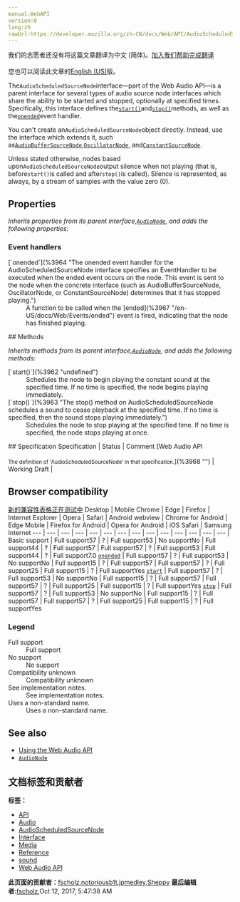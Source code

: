```yaml
---
manual:WebAPI
version:0
lang:zh
rawUrl:https://developer.mozilla.org/zh-CN/docs/Web/API/AudioScheduledSourceNode
---
```




<bdi>我们的志愿者还没有将这篇文章翻译为<bdi>中文 (简体)</bdi>。[加入我们帮助完成翻译](%3960 "")<br></br>您也可以阅读此文章的[English (US)](%3961 "")版。</bdi>






The`AudioScheduledSourceNode`interface—part of the Web Audio API—is a parent interface for several types of audio source node interfaces which share the ability to be started and stopped, optionally at specified times. Specifically, this interface defines the[`start()`](%3962 "undefined")and[`stop()`](%3963 "The stop() method on AudioScheduledSourceNode schedules a sound to cease playback at the specified time. If no time is specified, then the sound stops playing immediately.")methods, as well as the[`onended`](%3964 "The onended event handler for the AudioScheduledSourceNode interface specifies an EventHandler to be executed when the ended event occurs on the node. This event is sent to the node when the concrete interface (such as AudioBufferSourceNode, OscillatorNode, or ConstantSourceNode) determines that it has stopped playing.")event handler.



You can&#39;t create an`AudioScheduledSourceNode`object directly. Instead, use the interface which extends it, such as[`AudioBufferSourceNode`](%3873 "The AudioBufferSourceNode interface is an AudioScheduledSourceNode which represents an audio source consisting of in-memory audio data, stored in an AudioBuffer. It's especially useful for playing back audio which has particularly stringent timing accuracy requirements, such as for sounds that must match a specific rhythm and can be kept in memory rather than being played from disk or the network."),[`OscillatorNode`](%3965 "The OscillatorNode interface represents a periodic waveform, such as a sine wave. It is an AudioScheduledSourceNode audio-processing module that causes a specified frequency of a given wave to be created—in effect, a constant tone."), and[`ConstantSourceNode`](%3966 "The ConstantSourceNode interface—part of the Web Audio API—represents an audio source (based upon AudioScheduledSourceNode) whose output is single unchanging value. This makes it useful for cases in which you need a constant value coming in from an audio source. In addition, it can be used like a constructible AudioParam by automating the value of its offset or by connecting another node to it; see Controlling multiple parameters with ConstantSourceNode.").




Unless stated otherwise, nodes based upon`AudioScheduledSourceNode`output silence when not playing (that is, before`start()`is called and after`stop()`is called). Silence is represented, as always, by a stream of samples with the value zero (0).


## Properties<a name="Properties"></a>


<em>Inherits properties from its parent interface,[`AudioNode`](%3857 "The AudioNode interface is a generic interface for representing an audio processing module. Examples include:"), and adds the following properties:</em>


### Event handlers<a name="Event_handlers"></a>
<dl><dt>[`onended`](%3964 "The onended event handler for the AudioScheduledSourceNode interface specifies an EventHandler to be executed when the ended event occurs on the node. This event is sent to the node when the concrete interface (such as AudioBufferSourceNode, OscillatorNode, or ConstantSourceNode) determines that it has stopped playing.")</dt><dd>A function to be called when the`[ended](%3967 "/en-US/docs/Web/Events/ended")`event is fired, indicating that the node has finished playing.</dd></dl>
## Methods<a name="Methods"></a>


<em>Inherits methods from its parent interface,[`AudioNode`](%3857 "The AudioNode interface is a generic interface for representing an audio processing module. Examples include:"), and adds the following methods:</em>

<dl><dt>[`start()`](%3962 "undefined")</dt><dd>Schedules the node to begin playing the constant sound at the specified time. If no time is specified, the node begins playing immediately.</dd><dt>[`stop()`](%3963 "The stop() method on AudioScheduledSourceNode schedules a sound to cease playback at the specified time. If no time is specified, then the sound stops playing immediately.")</dt><dd>Schedules the node to stop playing at the specified time. If no time is specified, the node stops playing at once.</dd></dl>
## Specification<a name="Specification"></a>
Specification | Status | Comment 
[Web Audio API<br></br><small>The definition of &#39;AudioScheduledSourceNode&#39; in that specification.</small>](%3968 "") | Working Draft |  


## Browser compatibility<a name="Browser_compatibility"></a>
[新的兼容性表格正在测试中<i></i>](%3360 "")
<abbr>Desktop<i></i></abbr> | <abbr>Mobile<i></i></abbr> 
<abbr>Chrome<i></i></abbr> | <abbr>Edge<i></i></abbr> | <abbr>Firefox<i></i></abbr> | <abbr>Internet Explorer<i></i></abbr> | <abbr>Opera<i></i></abbr> | <abbr>Safari<i></i></abbr> | <abbr>Android webview<i></i></abbr> | <abbr>Chrome for Android<i></i></abbr> | <abbr>Edge Mobile<i></i></abbr> | <abbr>Firefox for Android<i></i></abbr> | <abbr>Opera for Android<i></i></abbr> | <abbr>iOS Safari<i></i></abbr> | <abbr>Samsung Internet<i></i></abbr> 
 ---  |  ---  |  ---  |  ---  |  ---  |  ---  |  ---  |  ---  |  ---  |  ---  |  ---  |  ---  |  ---  |  ---  | 
Basic support | <abbr>Full support</abbr>57 | <abbr>?</abbr> | <abbr>Full support</abbr>53 | <abbr>No support</abbr>No | <abbr>Full support</abbr>44 | <abbr>?</abbr> | <abbr>Full support</abbr>57 | <abbr>Full support</abbr>57 | <abbr>?</abbr> | <abbr>Full support</abbr>53 | <abbr>Full support</abbr>44 | <abbr>?</abbr> | <abbr>Full support</abbr>7.0 
[`onended`](%3969 "") | <abbr>Full support</abbr>57 | <abbr>?</abbr> | <abbr>Full support</abbr>53 | <abbr>No support</abbr>No | <abbr>Full support</abbr>15 | <abbr>?</abbr> | <abbr>Full support</abbr>57 | <abbr>Full support</abbr>57 | <abbr>?</abbr> | <abbr>Full support</abbr>25 | <abbr>Full support</abbr>15 | <abbr>?</abbr> | <abbr>Full support</abbr>Yes 
[`start`](%3970 "") | <abbr>Full support</abbr>57 | <abbr>?</abbr> | <abbr>Full support</abbr>53 | <abbr>No support</abbr>No | <abbr>Full support</abbr>15 | <abbr>?</abbr> | <abbr>Full support</abbr>57 | <abbr>Full support</abbr>57 | <abbr>?</abbr> | <abbr>Full support</abbr>25 | <abbr>Full support</abbr>15 | <abbr>?</abbr> | <abbr>Full support</abbr>Yes 
[`stop`](%3971 "") | <abbr>Full support</abbr>57 | <abbr>?</abbr> | <abbr>Full support</abbr>53 | <abbr>No support</abbr>No | <abbr>Full support</abbr>15 | <abbr>?</abbr> | <abbr>Full support</abbr>57 | <abbr>Full support</abbr>57 | <abbr>?</abbr> | <abbr>Full support</abbr>25 | <abbr>Full support</abbr>15 | <abbr>?</abbr> | <abbr>Full support</abbr>Yes 


### Legend<a name="Legend"></a>
<dl><dt><abbr>Full support</abbr></dt><dd>Full support</dd><dt><abbr>No support</abbr></dt><dd>No support</dd><dt><abbr>Compatibility unknown</abbr></dt><dd>Compatibility unknown</dd><dt><abbr>See implementation notes.<i></i></abbr></dt><dd>See implementation notes.</dd><dt><abbr>Uses a non-standard name.<i></i></abbr></dt><dd>Uses a non-standard name.</dd></dl>


## See also<a name="See_also"></a>

* [Using the Web Audio API](%3743 "")
* [`AudioNode`](%3857 "The AudioNode interface is a generic interface for representing an audio processing module. Examples include:")



## 文档标签和贡献者
**标签：**
* [API](%50 "")
* [Audio](%3822 "")
* [AudioScheduledSourceNode](%3972 "")
* [Interface](%3380 "")
* [Media](%3827 "")
* [Reference](%3381 "")
* [sound](%3973 "")
* [Web Audio API](%3830 "")

**此页面的贡献者：**[fscholz](%60 ""),[notoriousb1t](%3974 ""),[jpmedley](%3413 ""),[Sheppy](%405 "")
**最后编辑者:**[fscholz](%60 ""),<time>Oct 12, 2017, 5:47:38 AM</time>


